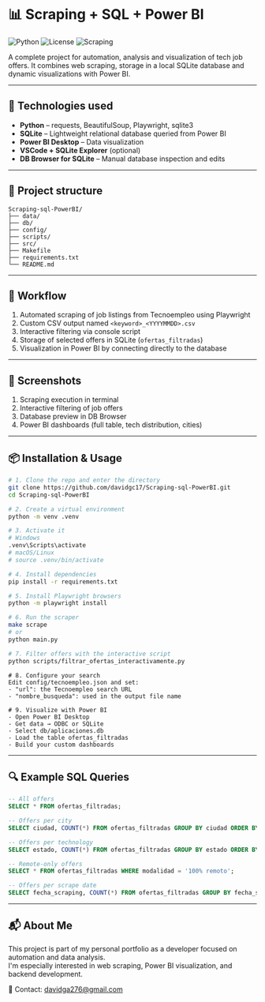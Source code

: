 # 📊 Scraping + SQL + Power BI
![Python](https://img.shields.io/badge/python-3.11+-blue?logo=python&logoColor=white)
![License](https://img.shields.io/badge/license-MIT-green)
![Scraping](https://img.shields.io/badge/automation-playwright-informational?logo=playwright)

A complete project for automation, analysis and visualization of tech job offers. It combines web scraping, storage in a local SQLite database and dynamic visualizations with Power BI.

---

## 🚀 Technologies used

- **Python** – requests, BeautifulSoup, Playwright, sqlite3  
- **SQLite** – Lightweight relational database queried from Power BI  
- **Power BI Desktop** – Data visualization  
- **VSCode + SQLite Explorer** (optional)  
- **DB Browser for SQLite** – Manual database inspection and edits

---

## 📁 Project structure

```
Scraping-sql-PowerBI/
├── data/
├── db/
├── config/
├── scripts/
├── src/
├── Makefile
├── requirements.txt
└── README.md
```

---

## 🔄 Workflow

1. Automated scraping of job listings from Tecnoempleo using Playwright  
2. Custom CSV output named `<keyword>_<YYYYMMDD>.csv`  
3. Interactive filtering via console script  
4. Storage of selected offers in SQLite (`ofertas_filtradas`)  
5. Visualization in Power BI by connecting directly to the database

---

## 📸 Screenshots

1. Scraping execution in terminal  
2. Interactive filtering of job offers  
3. Database preview in DB Browser  
4. Power BI dashboards (full table, tech distribution, cities)

---

## 📦 Installation & Usage

```bash
# 1. Clone the repo and enter the directory
git clone https://github.com/davidgc17/Scraping-sql-PowerBI.git
cd Scraping-sql-PowerBI

# 2. Create a virtual environment
python -m venv .venv

# 3. Activate it
# Windows
.venv\Scripts\activate
# macOS/Linux
# source .venv/bin/activate

# 4. Install dependencies
pip install -r requirements.txt

# 5. Install Playwright browsers
python -m playwright install
```

```bash
# 6. Run the scraper
make scrape
# or
python main.py
```

```bash
# 7. Filter offers with the interactive script
python scripts/filtrar_ofertas_interactivamente.py
```

```text
# 8. Configure your search
Edit config/tecnoempleo.json and set:
- "url": the Tecnoempleo search URL
- "nombre_busqueda": used in the output file name
```

```text
# 9. Visualize with Power BI
- Open Power BI Desktop
- Get data → ODBC or SQLite
- Select db/aplicaciones.db
- Load the table ofertas_filtradas
- Build your custom dashboards
```

---

## 🔍 Example SQL Queries

```sql
-- All offers
SELECT * FROM ofertas_filtradas;

-- Offers per city
SELECT ciudad, COUNT(*) FROM ofertas_filtradas GROUP BY ciudad ORDER BY COUNT(*) DESC;

-- Offers per technology
SELECT estado, COUNT(*) FROM ofertas_filtradas GROUP BY estado ORDER BY COUNT(*) DESC;

-- Remote-only offers
SELECT * FROM ofertas_filtradas WHERE modalidad = '100% remoto';

-- Offers per scrape date
SELECT fecha_scraping, COUNT(*) FROM ofertas_filtradas GROUP BY fecha_scraping ORDER BY fecha_scraping DESC;
```

---

## 📬 About Me

This project is part of my personal portfolio as a developer focused on automation and data analysis.  
I'm especially interested in web scraping, Power BI visualization, and backend development.

📧 Contact: davidga276@gmail.com
